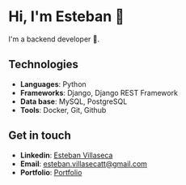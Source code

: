 # Hi, I'm Esteban 👋

I'm a backend developer 🐍.



## Technologies

- **Languages**: Python
- **Frameworks**: Django, Django REST Framework
- **Data base**: MySQL, PostgreSQL
- **Tools**: Docker, Git, Github

## Get in touch
- **Linkedin**: [Esteban Villaseca](https://www.linkedin.com/in/estebvillaseca/)
- **Email**: [esteban.villasecatt@gmail.com](mailto:esteban.villasecatt@gmail.com)
- **Portfolio**: [Portfolio](https://portafolio-noit.onrender.com/)
